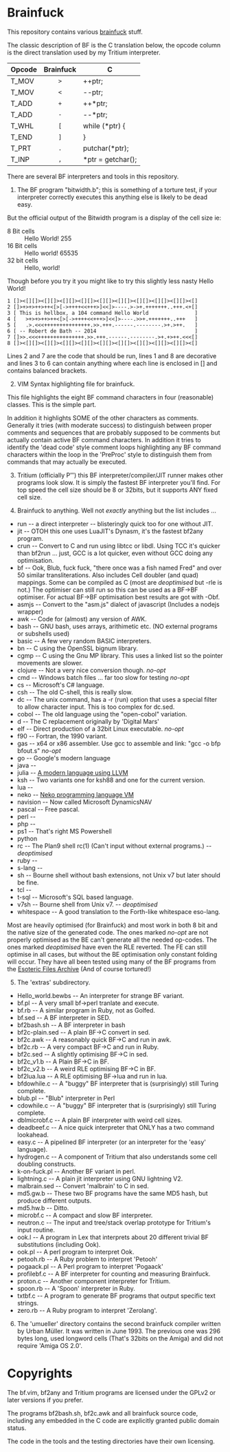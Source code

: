 Brainfuck
=========

This repository contains various [brainfuck](http://esolangs.org/wiki/Brainfuck) stuff.

The classic description of BF is the C translation below, the opcode column is the direct translation used by my Tritium interpreter.

| Opcode | Brainfuck   | C                  |
| -------|:-----------:|--------------------|
| T_MOV  | `>`         | ++ptr;             |
| T_MOV  | `<`         | --ptr;             |
| T_ADD  | `+`         | ++*ptr;            |
| T_ADD  | `-`         | --*ptr;            |
| T_WHL  | `[`         | while (*ptr) {     |
| T_END  | `]`         | }                  |
| T_PRT  | `.`         | putchar(*ptr);     |
| T_INP  | `,`         | *ptr = getchar();  |

There are several BF interpreters and tools in this repository.

1. The BF program "bitwidth.b"; this is something of a torture test, if your interpreter correctly executes this anything else is likely to be dead easy. 

  But the official output of the Bitwidth program is a display of the cell size ie:

  <dl><dt>8 Bit cells<dd>Hello World! 255<dt>16 Bit cells<dd>Hello world! 65535<dt>32 bit cells<dd>Hello, world!</dl>

  Though before you try it you might like to try this slightly less nasty Hello World! 

  ```brainfuck
  1 []><[][]><[][]><[][]><[][]><[][]><[][]><[][]><[][]><[][]><[]
  2 []>+>+>++>++<[>[->++++<<+++>]<<]>----.>->+.+++++++..+++.<+[]
  3 [ This is hellbox, a 104 command Hello World               ]
  4 [   >+>+>++>++<[>[->++++<<+++>]<<]>----.>>+.+++++++..+++   ]
  5 [   .>.<<<+++++++++++++++.>>.+++.------.--------.>+.>++.   ]
  6 [ -- Robert de Bath -- 2014                                ]
  7 []>>.<<<+++++++++++++++.>>.+++.------.--------.>+.+>++.<<<[]
  8 []><[][]><[][]><[][]><[][]><[][]><[][]><[][]><[][]><[][]><[]
  ```
  
  Lines 2 and 7 are the code that should be run, lines 1 and 8 are decorative and lines 3 to 6 can contain anything where each line is enclosed in [] and contains balanced brackets.

2. VIM Syntax highlighting file for brainfuck.

  This file highlights the eight BF command characters in four (reasonable) classes. This is the simple part.

  In addition it highlights SOME of the other characters as comments.  Generally it tries (with moderate success) to distinguish between proper comments and sequences that are probably supposed to be comments but actually contain active BF command characters. In addition it tries to identify the 'dead code' style comment loops highlighting any BF command characters within the loop in the 'PreProc' style to distinguish them from commands that may actually be executed.

3. Tritium (officially Ρ‴) this BF interpreter/compiler/JIT runner makes other programs look slow. It is simply the fastest BF interpreter you'll find. For top speed the cell size should be 8 or 32bits, but it supports ANY fixed cell size.

4. Brainfuck to anything. Well not *exactly* anything but the list includes ...
  * run -- a direct interpreter -- blisteringly quick too for one without JIT.
  * jit -- OTOH this one uses LuaJIT's Dynasm, it's the fastest bf2any program.
  * crun -- Convert to C and run using libtcc or libdl. Using TCC it's quicker than bf2run ... just, GCC is a lot quicker, even without GCC doing any optimisation.
  * bf -- Ook, Blub, fuck fuck, "there once was a fish named Fred" and over 50 similar transliterations. Also includes Cell doubler (and quad) mappings. Some can be compiled as C (most are *deoptimised* but -rle is not.) The optimiser can still run so this can be used as a BF->BF optimiser. For actual BF->BF optimisation best results are got with -Obf.
  * asmjs -- Convert to the "asm.js" dialect of javascript (Includes a nodejs wrapper)
  * awk	-- Code for (almost) any version of AWK.
  * bash -- GNU bash, uses arrays, arithimetic etc. (NO external programs or subshells used)
  * basic -- A few very random BASIC interpreters.
  * bn -- C using the OpenSSL bignum library.
  * cgmp -- C using the Gnu MP library. This uses a linked list so the pointer movements are slower. 
  * clojure -- Not a very nice conversion though. *no-opt*
  * cmd -- Windows batch files ... far too slow for testing *no-opt*
  * cs -- Microsoft's C# language.
  * csh -- The old C-shell, this is really slow.
  * dc -- The unix command, has a -r (run) option that uses a special filter to allow character input. This is too complex for dc.sed.
  * cobol -- The old language using the "open-cobol" variation.
  * d -- The C replacement originally by 'Digital Mars'
  * elf -- Direct production of a 32bit Linux executable. *no-opt*
  * f90 -- Fortran, the 1990 variant.
  * gas -- x64 or x86 assembler. Use gcc to assemble and link: "gcc -o bfp bfout.s" *no-opt*
  * go -- Google's modern language
  * java --
  * julia -- [A modern language using LLVM](http://julialang.org)
  * ksh -- Two variants one for ksh88 and one for the current version.
  * lua --
  * neko -- [Neko programming language VM](http://nekovm.org)
  * navision -- Now called Microsoft DynamicsNAV
  * pascal -- Free pascal.
  * perl --
  * php --
  * ps1 -- That's right MS Powershell
  * python
  * rc -- The Plan9 shell rc(1) (Can't input without external programs.) -- *deoptimised*
  * ruby --
  * s-lang --
  * sh -- Bourne shell without bash extensions, not Unix v7 but later should be fine.
  * tcl --
  * t-sql -- Microsoft's SQL based language.
  * v7sh -- Bourne shell from Unix v7. -- *deoptimised*
  * whitespace -- A good translation to the Forth-like whitespace eso-lang.

  Most are heavily optimised (for Brainfuck) and most work in both 8 bit and the native size of the generated code.
  The ones marked *no-opt* are not properly optimised as the BE can't generate all the needed op-codes. The ones marked *deoptimised* have even the RLE reverted. The FE can still optimise in all cases, but without the BE optimisation only constant folding will occur.
  They have all been tested using many of the BF programs from the [Esoteric Files Archive](https://github.com/graue/esofiles/tree/master/brainfuck/src) (And of course tortured!)

5. The 'extras' subdirectory.
  * Hello_world.bewbs -- An interpreter for strange BF variant.
  * bf.pl -- A very small bf->perl tranlate and execute.
  * bf.rb -- A similar program in Ruby, not as Golfed.
  * bf.sed -- A BF interpreter in SED.
  * bf2bash.sh -- A BF interpreter in bash
  * bf2c-plain.sed -- A plain BF->C convert in sed.
  * bf2c.awk -- A reasonably quick BF->C and run in awk.
  * bf2c.rb -- A very compact BF->C and run in Ruby.
  * bf2c.sed -- A slightly optimising BF->C in sed.
  * bf2c_v1.b -- A Plain BF->C in BF.
  * bf2c_v2.b -- A weird RLE optimising BF->C in BF.
  * bf2lua.lua -- A RLE optimising BF->lua and run in lua.
  * bfdowhile.c -- A "buggy" BF interpreter that is (surprisingly) still Turing complete.
  * blub.pl -- "Blub" interpreter in Perl
  * cdowhile.c -- A "buggy" BF interpreter that is (surprisingly) still Turing complete.
  * dblmicrobf.c -- A plain BF interpreter with weird cell sizes.
  * deadbeef.c -- A nice quick interpreter that ONLY has a two command lookahead.
  * easy.c -- A pipelined BF interpreter (or an interpreter for the 'easy' language).
  * hydrogen.c -- A component of Tritium that also understands some cell doubling constructs.
  * k-on-fuck.pl -- Another BF variant in perl.
  * lightning.c -- A plain jit interpreter using GNU lightning V2.
  * malbrain.sed -- Convert 'malbrain' to C in sed.
  * md5.gw.b -- These two BF programs have the same MD5 hash, but produce different outputs.
  * md5.hw.b -- Ditto.
  * microbf.c -- A compact and slow BF interpreter.
  * neutron.c -- The input and tree/stack overlap prototype for Tritium's input routine.
  * ook.l -- A program in Lex that interprets about 20 different trivial BF substitutions (including Ook).
  * ook.pl -- A perl program to interpret Ook.
  * petooh.rb -- A Ruby problem to interpret 'Petooh'
  * pogaack.pl -- A Perl program to interpret 'Pogaack'
  * profilebf.c -- A BF interpreter for counting and measuring Brainfuck.
  * proton.c -- Another component interpreter for Tritium.
  * spoon.rb -- A 'Spoon' interpreter in Ruby.
  * txtbf.c -- A program to generate BF programs that output specific text strings.
  * zero.rb -- A Ruby program to interpret 'Zerolang'.

6. The 'umueller' directory contains the second brainfuck compiler written by Urban Müller.
  It was written in June 1993.  The previous one was 296 bytes long, used longword cells (That's 32bits on the Amiga) and did not require 'Amiga OS 2.0'.

Copyrights
==========

The bf.vim, bf2any and Tritium programs are licensed under the GPLv2 or later versions if you prefer.

The programs bf2bash.sh, bf2c.awk and all brainfuck source code, including any
embedded in the C code are explicitly granted public domain status.

The code in the tools and the testing directories have their own licensing.
